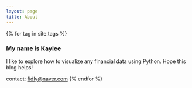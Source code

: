 ```yaml
---
layout: page
title: About
---
```


{% for tag in site.tags %}
  <h3>My name is Kaylee</h3>
  I like to explore how to visualize any financial data using Python. Hope this blog helps!
  
  contact: fidly@naver.com
{% endfor %}

